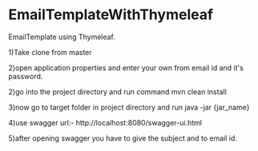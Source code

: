 # EmailTemplateWithThymeleaf
EmailTemplate using Thymeleaf.


1)Take clone from master

2)open application properties and enter your own from email id and it's password.

2)go into the project directory and run command mvn clean install

3)now go to target folder in project directory and run java -jar {jar_name} 

4)use swagger url:-
http://localhost:8080/swagger-ui.html

5)after opening swagger you have to give the subject and to email id.
